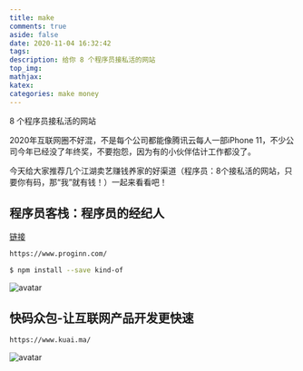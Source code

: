 ```yaml
---
title: make
comments: true
aside: false
date: 2020-11-04 16:32:42
tags:
description: 给你 8 个程序员接私活的网站
top_img:
mathjax:
katex:
categories: make money
---
```

8 个程序员接私活的网站

2020年互联网圈不好混，不是每个公司都能像腾讯云每人一部iPhone 11，不少公司今年已经没了年终奖，不要抱怨，因为有的小伙伴估计工作都没了。

今天给大家推荐几个江湖卖艺赚钱养家的好渠道（程序员：8个接私活的网站，只要你有码，那“我”就有钱！）一起来看看吧！

<!-- toc -->

## 程序员客栈：程序员的经纪人
[链接](https://www.proginn.com/)

```bash
https://www.proginn.com/
```
```sh
$ npm install --save kind-of
```
![avatar](https://mmbiz.qpic.cn/mmbiz_jpg/JdLkEI9sZffPFibLEVmDs8ibkuNT3ibf5DwAVdrAjAUicT0VUpmZ4PloickgWvrs8sln19AbIZajYDz0kZLbfIkEdqQ/640?wx_fmt=jpeg&tp=webp&wxfrom=5&wx_lazy=1&wx_co=1)

## 快码众包-让互联网产品开发更快速

```bash
https://www.kuai.ma/
```

![avatar](https://mmbiz.qpic.cn/mmbiz_jpg/JdLkEI9sZffPFibLEVmDs8ibkuNT3ibf5Dwn334Dcrt5jJHvA2hNUxjZjPrHqMYLxphXYhqu0FE7BciatpQqg3mXRw/640?wx_fmt=jpeg&tp=webp&wxfrom=5&wx_lazy=1&wx_co=1)

## 


